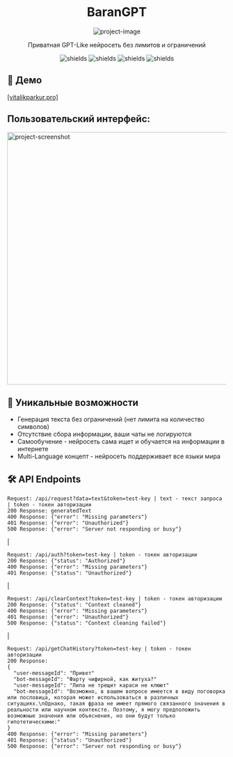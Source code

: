 <h1 align="center" id="title">BaranGPT</h1>

<p align="center"><img src="https://avatars.steamstatic.com/2904e56a881d6ab0b678191313762051126535d0_medium.jpg" alt="project-image"></p>

<p id="description" align="center">Приватная GPT-Like нейросеть без лимитов и ограничений</p>

<p align="center"><img src="https://img.shields.io/badge/ARC--Test-63/100-pink" alt="shields"> <img src="https://img.shields.io/badge/HellaSwag--Test-91/100-pink" alt="shields"> <img src="https://img.shields.io/badge/MMLU--Test-47/100-pink" alt="shields"> <img src="https://img.shields.io/badge/TruthfulQA--Test-45/100-pink" alt="shields"></p>

<h2>🚀 Демо</h2>

[\[vitalikparkur.pro\]](vitalikparkur.pro)

<h2>Пользовательский интерфейс:</h2>

<img src="https://sun4-18.userapi.com/impg/Klz1e1vgIamtpvi3gBQ9ZuSeD_LBDc5hTBqq3g/cNaGDDj0d7k.jpg?size=1280x723&amp;quality=96&amp;sign=ec3a4e83930579372a78b2f4102de818&amp;type=album" alt="project-screenshot" width="1100" height="580">

  
  
<h2>🧐 Уникальные возможности</h2>

*   Генерация текста без ограничений (нет лимита на количество символов)
*   Отсутствие сбора информации, ваши чаты не логируются
*   Самообучение - нейросеть сама ищет и обучается на информации в интернете
*   Multi-Language концепт - нейросеть поддерживает все языки мира

<h2>🛠️ API Endpoints</h2>

```
Request: /api/request?data=text&token=test-key | text - текст запроса | token - токен авторизации
200 Response: generatedText
400 Response: {"error": "Missing parameters"}
401 Response: {"error": "Unauthorized"}
500 Response: {"error": "Server not responding or busy"}
```
|
```
Request: /api/auth?token=test-key | token - токен авторизации
200 Response: {"status": "Authorized"}
400 Response: {"error": "Missing parameters"}
401 Response: {"status": "Unauthorized"}
```
|
```
Request: /api/clearContext?token=test-key | token - токен авторизации
200 Response: {"status": "Context cleaned"}
400 Response: {"error": "Missing parameters"}
401 Response: {"error": "Unauthorized"}
500 Response: {"status": "Context cleaning failed"}
```
|
```
Request: /api/getChatHistory?token=test-key | token - токен авторизации
200 Response: 
{
  "user-messageId": "Привет"
  "bot-messageId": "Фарту чифирной, как житуха?"
  "user-messageId": "Липа не трещит караси не клюют"
  "bot-messageId": "Возможно, в вашем вопросе имеется в виду поговорка или пословица, которая может использоваться в различных ситуациях.\nОднако, такая фраза не имеет прямого связанного значения в реальности или научном контексте. Поэтому, я могу предположить возможные значения или объяснения, но они будут только гипотетическими:"
}
400 Response: {"error": "Missing parameters"}
401 Response: {"status": "Unauthorized"}
500 Response: {"error": "Server not responding or busy"}
```
